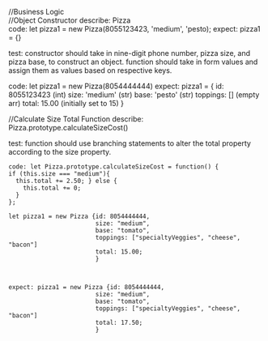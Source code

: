//Business Logic  
  //Object Constructor 
  describe: Pizza  
  code: let pizza1 = new Pizza(8055123423, 'medium', 'pesto); 
  expect: pizza1 = {} 

  test: constructor should take in nine-digit phone number, pizza size, and pizza base, to construct an object. 
  function should take in form values and assign them as values based on respective keys. 

  code: let pizza1 = new Pizza(8054444444) 
  expect: 
  pizza1 = { 
    id: 8055123423 (int)
    size: 'medium' (str)
    base: 'pesto' (str)
    toppings: [] (empty arr)
    total: 15.00 (initially set to 15)
  }

  //Calculate Size Total Function
  describe: Pizza.prototype.calculateSizeCost()

  test: function should use branching statements to alter the total property according to the size property. 

    code: let Pizza.prototype.calculateSizeCost = function() {
    if (this.size === "medium"){
      this.total += 2.50; } else { 
        this.total += 0; 
      }
    };

    let pizza1 = new Pizza {id: 8054444444, 
                            size: "medium", 
                            base: "tomato", 
                            toppings: ["specialtyVeggies", "cheese", "bacon"]
                            total: 15.00; 
                            } 
    


    expect: pizza1 = new Pizza {id: 8054444444, 
                            size: "medium", 
                            base: "tomato", 
                            toppings: ["specialtyVeggies", "cheese", "bacon"]
                            total: 17.50; 
                            } 